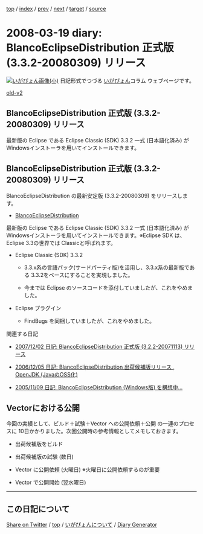 [top](../index.html) 
 / [index](index.html) 
 / [prev](ig080318.html) 
 / [next](ig080327.html) 
 / [target](https://igapyon.github.io/diary/2008/ig080319.html) 
 / [source](https://github.com/igapyon/diary/blob/gh-pages/2008/ig080319.html.src.md) 

2008-03-19 diary: BlancoEclipseDistribution 正式版 (3.3.2-20080309) リリース
=====================================================================================================
[![いがぴょん画像(小)](https://igapyon.github.io/diary/images/iga200306s.jpg "いがぴょん")](https://igapyon.github.io/diary/memo/memoigapyon.html) 日記形式でつづる [いがぴょん](https://igapyon.github.io/diary/memo/memoigapyon.html)コラム ウェブページです。

[old-v2](ig080319-orig.html)

## BlancoEclipseDistribution 正式版 (3.3.2-20080309) リリース

最新版の Eclipse である Eclipse Classic (SDK) 3.3.2 一式 (日本語化済み) が Windowsインストーラを用いてインストールできます。


## BlancoEclipseDistribution 正式版 (3.3.2-20080309) リリース

BlancoEclipseDistribution の最新安定版 (3.3.2-20080309) をリリースします。

* [BlancoEclipseDistribution](http://www.igapyon.jp/blanco/blancoeclipsedistribution.html)

最新版の Eclipse である Eclipse Classic (SDK) 3.3.2 一式 (日本語化済み) が Windowsインストーラを用いてインストールできます。※Eclipse SDK は、Eclipse 3.3の世界では Classicと呼ばれます。

* Eclipse Classic (SDK) 3.3.2
  
  * 3.3.x系の言語パック(サードパーティ版)を活用し、3.3.x系の最新版である 3.3.2をベースにすることを実現しました。
    
  * 今までは Eclipse のソースコードを添付していましたが、これをやめました。
  

  
* Eclipse プラグイン
  
  * FindBugs を同梱していましたが、これをやめました。
  

関連する日記

* [2007/12/02 日記: BlancoEclipseDistribution 正式版 (3.2.2-20071113) リリース](../2007/ig071202.html)
  
* [2006/12/05 日記: BlancoEclipseDistribution 出荷候補版リリース , OpenJDK (JavaのOSS化)](../2006/ig061205.html)
  
* [2005/11/09 日記: BlancoEclipseDistribution (Windows版) を構想中…](../2005/ig051109.html)

## Vectorにおける公開

今回の実績として、ビルド＋試験＋Vector への公開依頼＋公開 の一連のプロセスに 10日かかりました。次回公開時の参考情報としてメモしておきます。

* 出荷候補版をビルド
  
* 出荷候補版の試験 (数日)
  
* Vector に公開依頼 (火曜日)
  ※火曜日に公開依頼するのが重要
  
* Vector で公開開始 (翌水曜日)

----------------------------------------------------------------------------------------------------

## この日記について

[Share on Twitter](https://twitter.com/intent/tweet?hashtags=igapyon%2Cdiary%2C%E3%81%84%E3%81%8C%E3%81%B4%E3%82%87%E3%82%93&text=BlancoEclipseDistribution+%E6%AD%A3%E5%BC%8F%E7%89%88+%283.3.2-20080309%29+%E3%83%AA%E3%83%AA%E3%83%BC%E3%82%B9&url=https%3A%2F%2Figapyon.github.io%2Fdiary%2F2008%2Fig080319.html) / [top](../index.html) / [いがぴょんについて](https://igapyon.github.io/diary/memo/memoigapyon.html) / [Diary Generator](https://github.com/igapyon/igapyonv3)
